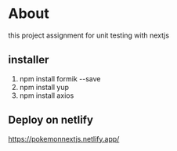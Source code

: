 # About
this project assignment for unit testing with nextjs

## installer

1. npm install formik --save
2. npm install yup
3. npm install axios

## Deploy on netlify

https://pokemonnextjs.netlify.app/